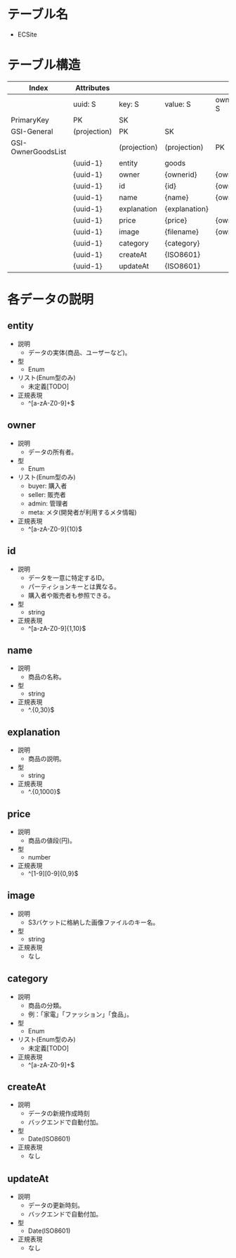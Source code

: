 # テーブル名
  - ECSite

# テーブル構造
  |Index|Attributes||||
  |--|--|--|--|--|
  ||uuid: S|key: S|value: S|ownerid: S|
  |PrimaryKey|PK|SK||
  |GSI-General|(projection)|PK|SK|
  |GSI-OwnerGoodsList||(projection)|(projection)|PK|
  ||{uuid-1}|entity|goods||
  ||{uuid-1}|owner|{ownerid}|{ownerid}|
  ||{uuid-1}|id|{id}|{ownerid}||
  ||{uuid-1}|name|{name}|{ownerid}|
  ||{uuid-1}|explanation|{explanation}||
  ||{uuid-1}|price|{price}|{ownerid}|
  ||{uuid-1}|image|{filename}|{ownerid}|
  ||{uuid-1}|category|{category}||
  ||{uuid-1}|createAt|{ISO8601}||
  ||{uuid-1}|updateAt|{ISO8601}||

# 各データの説明
## entity
  - 説明
    - データの実体(商品、ユーザーなど)。
  - 型
    - Enum
  - リスト(Enum型のみ)
    - 未定義[TODO]
  - 正規表現
    - ^[a-zA-Z0-9]+$

## owner
  - 説明
    - データの所有者。
  - 型
    - Enum
  - リスト(Enum型のみ)
    - buyer: 購入者
    - seller: 販売者
    - admin: 管理者
    - meta: メタ(開発者が利用するメタ情報)
  - 正規表現
    - ^[a-zA-Z0-9]{10}$

## id
  - 説明
    - データを一意に特定するID。
    - パーティションキーとは異なる。
    - 購入者や販売者も参照できる。
  - 型
    - string
  - 正規表現
    - ^[a-zA-Z0-9]{1,10}$

## name
  - 説明
    - 商品の名称。
  - 型
    - string
  - 正規表現
    - ^.{0,30}$

## explanation
  - 説明
    - 商品の説明。
  - 型
    - string
  - 正規表現
    - ^.{0,1000}$

## price
  - 説明
    - 商品の値段(円)。
  - 型
    - number
  - 正規表現
    - ^[1-9][0-9]{0,9}$

## image
  - 説明
    - S3バケットに格納した画像ファイルのキー名。
  - 型
    - string
  - 正規表現
    - なし

## category
  - 説明
    - 商品の分類。
    - 例：「家電」「ファッション」「食品」。
  - 型
    - Enum
  - リスト(Enum型のみ)
    - 未定義[TODO]
  - 正規表現
    - ^[a-zA-Z0-9]+$

## createAt
  - 説明
    - データの新規作成時刻
    - バックエンドで自動付加。
  - 型
    - Date(ISO8601)
  - 正規表現
    - なし

## updateAt
  - 説明
    - データの更新時刻。
    - バックエンドで自動付加。
  - 型
    - Date(ISO8601)
  - 正規表現
    - なし
